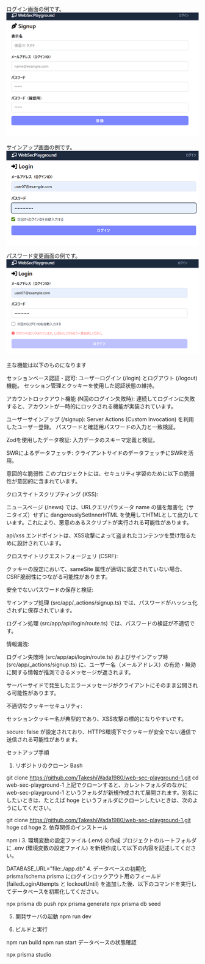 ログイン画面の例です。
![ログイン画面](a.png "ログイン画面")

サインアップ画面の例です。
![サインアップ画面](b.png "サインアップ画面")

パスワード変更画面の例です。
![パスワード変更画面](c.png "パスワード変更画面")

主な機能は以下のものになります

セッションベース認証・認可:
ユーザーログイン (/login) とログアウト (/logout) 機能。
セッション管理とクッキーを使用した認証状態の維持。

アカウントロックアウト機能 (N回のログイン失敗時):
連続してログインに失敗すると、アカウントが一時的にロックされる機能が実装されています。

ユーザーサインアップ (/signup):
Server Actions (Custom Invocation) を利用したユーザー登録。
パスワードと確認用パスワードの入力と一致検証。


Zodを使用したデータ検証:
入力データのスキーマ定義と検証。

SWRによるデータフェッチ:
クライアントサイドのデータフェッチにSWRを活用。

意図的な脆弱性
このプロジェクトには、セキュリティ学習のために以下の脆弱性が意図的に含まれています。

クロスサイトスクリプティング (XSS):

ニュースページ (/news) では、URLクエリパラメータ name の値を無害化（サニタイズ）せずに dangerouslySetInnerHTML を使用してHTMLとして出力しています。これにより、悪意のあるスクリプトが実行される可能性があります。

api/xss エンドポイントは、XSS攻撃によって盗まれたコンテンツを受け取るために設計されています。

クロスサイトリクエストフォージェリ (CSRF):

クッキーの設定において、sameSite 属性が適切に設定されていない場合、CSRF脆弱性につながる可能性があります。

安全でないパスワードの保存と検証:

サインアップ処理 (src/app/_actions/signup.ts) では、パスワードがハッシュ化されずに保存されています。

ログイン処理 (src/app/api/login/route.ts) では、パスワードの検証が不適切です。

情報漏洩:

ログイン失敗時 (src/app/api/login/route.ts) およびサインアップ時 (src/app/_actions/signup.ts) に、ユーザー名（メールアドレス）の有効・無効に関する情報が推測できるメッセージが返されます。

サーバーサイドで発生したエラーメッセージがクライアントにそのまま公開される可能性があります。

不適切なクッキーセキュリティ:

セッションクッキー名が典型的であり、XSS攻撃の標的になりやすいです。

secure: false が設定されており、HTTPS環境下でクッキーが安全でない通信で送信される可能性があります。

セットアップ手順
1. リポジトリのクローン
Bash

git clone https://github.com/TakeshiWada1980/web-sec-playground-1.git
cd web-sec-playground-1
上記でクローンすると、カレントフォルダのなかに web-sec-playground-1 というフォルダが新規作成されて展開されます。別名にしたいときは、たとえば hoge というフォルダにクローンしたいときは、次のようにしてください。


git clone https://github.com/TakeshiWada1980/web-sec-playground-1.git hoge
cd hoge
2. 依存関係のインストール

npm i
3. 環境変数の設定ファイル (.env) の作成
プロジェクトのルートフォルダに .env (環境変数の設定ファイル) を新規作成して以下の内容を記述してください。

DATABASE_URL="file:./app.db"
4. データベースの初期化
prisma/schema.prisma にログインロックアウト用のフィールド (failedLoginAttempts と lockoutUntil) を追加した後、以下のコマンドを実行してデータベースを初期化してください。


npx prisma db push
npx prisma generate
npx prisma db seed

5. 開発サーバの起動
npm run dev

6. ビルドと実行

npm run build
npm run start
データベースの状態確認

npx prisma studio
